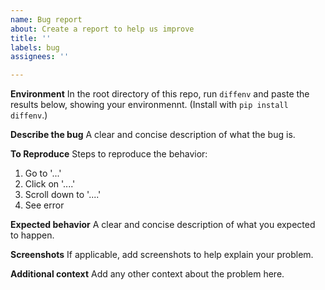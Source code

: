 ```yaml
---
name: Bug report
about: Create a report to help us improve
title: ''
labels: bug
assignees: ''

---
```


**Environment**
In the root directory of this repo, run `diffenv` and paste the results below, showing your environmennt. (Install with `pip install diffenv`.)

**Describe the bug**
A clear and concise description of what the bug is.

**To Reproduce**
Steps to reproduce the behavior:
1. Go to '...'
2. Click on '....'
3. Scroll down to '....'
4. See error

**Expected behavior**
A clear and concise description of what you expected to happen.

**Screenshots**
If applicable, add screenshots to help explain your problem.

**Additional context**
Add any other context about the problem here.
